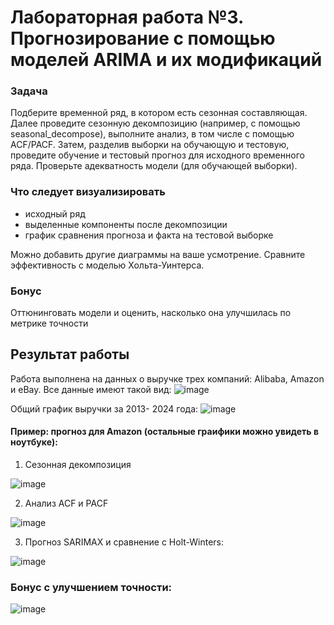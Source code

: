# Лабораторная работа №3. Прогнозирование с помощью моделей ARIMA и их модификаций
### Задача

Подберите временной ряд, в котором есть сезонная составляющая. Далее проведите сезонную декомпозицию (например, с помощью seasonal_decompose), 
выполните анализ, в том числе с помощью ACF/PACF. Затем, разделив выборки на обучающую и тестовую, проведите обучение и тестовый прогноз для 
исходного временного ряда. Проверьте адекватность модели (для обучающей выборки). 

### Что следует визуализировать
- исходный ряд
- выделенные компоненты после декомпозиции
- график сравнения прогноза и факта на тестовой выборке

Можно добавить другие диаграммы на ваше усмотрение. Сравните эффективность с моделью Хольта-Уинтерса. 

### Бонус
Оттюнинговать модели и оценить, насколько она улучшилась по метрике точности

## Результат работы
Работа выполнена на данных о выручке трех компаний: Alibaba, Amazon и eBay. Все данные имеют такой вид:
![image](https://github.com/user-attachments/assets/f79b32e9-df7f-42ff-885e-cc388cf79ec2)

Общий график выручки за 2013- 2024 года:
![image](https://github.com/user-attachments/assets/daf4794e-cfbd-491a-9501-1d2605c813e2)



#### Пример: прогноз для Amazon (остальные граифики можно увидеть в ноутбуке):

1. Сезонная декомпозиция

![image](https://github.com/user-attachments/assets/bce05ad9-b356-48fa-9648-16a66777c54c)

2. Анализ ACF и PACF

![image](https://github.com/user-attachments/assets/6870dc3b-59f1-4f4b-a7e1-ff6f4bfdad91)


3. Прогноз SARIMAX и сравнение с Holt-Winters:

![image](https://github.com/user-attachments/assets/6e9eb3f9-326d-4a89-959e-7cf5a8c58438)



### Бонус с улучшением точности: 

![image](https://github.com/user-attachments/assets/2c23b801-262a-4fb9-8d95-f56e39e0f02b)
